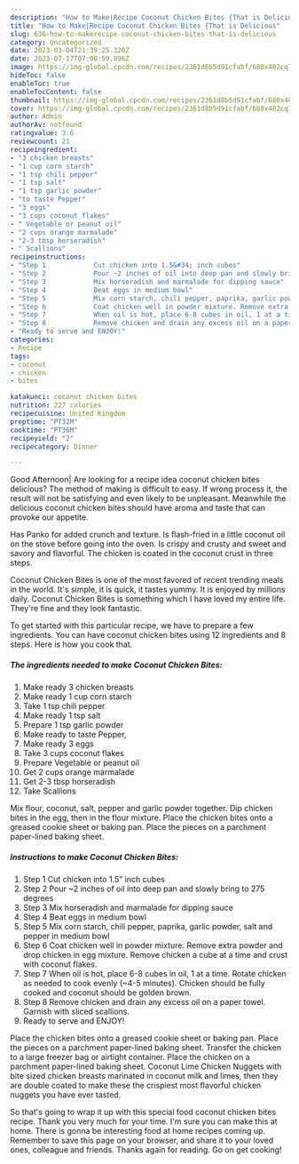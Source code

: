 ```yaml
---
description: "How to Make|Recipe Coconut Chicken Bites {That is Delicious"
title: "How to Make|Recipe Coconut Chicken Bites {That is Delicious"
slug: 636-how-to-makerecipe-coconut-chicken-bites-that-is-delicious
category: Uncategorized
date: 2023-03-04T21:39:25.320Z
date: 2023-07-17T07:00:59.896Z
image: https://img-global.cpcdn.com/recipes/2361d8b5d91cfabf/680x482cq70/coconut-chicken-bites-recipe-main-photo.jpg
hideToc: false
enableToc: true
enableTocContent: false
thumbnail: https://img-global.cpcdn.com/recipes/2361d8b5d91cfabf/680x482cq70/coconut-chicken-bites-recipe-main-photo.jpg
cover: https://img-global.cpcdn.com/recipes/2361d8b5d91cfabf/680x482cq70/coconut-chicken-bites-recipe-main-photo.jpg
author: Admin
authorAv: notfound
ratingvalue: 3.6
reviewcount: 21
recipeingredient:
- "3 chicken breasts"
- "1 cup corn starch"
- "1 tsp chili pepper"
- "1 tsp salt"
- "1 tsp garlic powder"
- "to taste Pepper"
- "3 eggs"
- "3 cups coconut flakes"
- " Vegetable or peanut oil"
- "2 cups orange marmalade"
- "2-3 tbsp horseradish"
- " Scallions"
recipeinstructions:
- "Step 1            Cut chicken into 1.5&#34; inch cubes"
- "Step 2            Pour ~2 inches of oil into deep pan and slowly bring to 275 degrees"
- "Step 3            Mix horseradish and marmalade for dipping sauce"
- "Step 4            Beat eggs in medium bowl"
- "Step 5            Mix corn starch, chili pepper, paprika, garlic powder, salt and pepper in medium bowl"
- "Step 6            Coat chicken well in powder mixture. Remove extra powder and drop chicken in egg mixture. Remove chicken a cube at a time and crust with coconut flakes."
- "Step 7            When oil is hot, place 6-8 cubes in oil, 1 at a time. Rotate chicken as needed to cook evenly (~4-5 minutes). Chicken should be fully cooked and coconut should be golden brown."
- "Step 8            Remove chicken and drain any excess oil on a paper towel. Garnish with sliced scallions."
- "Ready to serve and ENJOY!"
categories:
- Recipe
tags:
- coconut
- chicken
- bites

katakunci: coconut chicken bites 
nutrition: 227 calories
recipecuisine: United Kingdom
preptime: "PT32M"
cooktime: "PT36M"
recipeyield: "2"
recipecategory: Dinner

---
```



Good Afternoon| Are looking for a recipe idea coconut chicken bites delicious? The method of making is difficult to easy. If wrong process it, the result will not be satisfying and even likely to be unpleasant. Meanwhile the delicious coconut chicken bites should have aroma and taste that can provoke our appetite.





Has Panko for added crunch and texture. Is flash-fried in a little coconut oil on the stove before going into the oven. Is crispy and crusty and sweet and savory and flavorful. The chicken is coated in the coconut crust in three steps.

Coconut Chicken Bites is one of the most favored of recent trending meals in the world. It's simple, it is quick, it tastes yummy. It is enjoyed by millions daily. Coconut Chicken Bites is something which I have loved my entire life. They're fine and they look fantastic.


To get started with this particular recipe, we have to prepare a few ingredients. You can have coconut chicken bites using 12 ingredients and 8 steps. Here is how you cook that.

<!--inarticleads1-->

##### The ingredients needed to make Coconut Chicken Bites:

1. Make ready 3 chicken breasts
1. Make ready 1 cup corn starch
1. Take 1 tsp chili pepper
1. Make ready 1 tsp salt
1. Prepare 1 tsp garlic powder
1. Make ready to taste Pepper,
1. Make ready 3 eggs
1. Take 3 cups coconut flakes
1. Prepare  Vegetable or peanut oil
1. Get 2 cups orange marmalade
1. Get 2-3 tbsp horseradish
1. Take  Scallions


Mix flour, coconut, salt, pepper and garlic powder together. Dip chicken bites in the egg, then in the flour mixture. Place the chicken bites onto a greased cookie sheet or baking pan. Place the pieces on a parchment paper-lined baking sheet. 

<!--inarticleads2-->

##### Instructions to make Coconut Chicken Bites:

1. Step 1            Cut chicken into 1.5&#34; inch cubes
1. Step 2            Pour ~2 inches of oil into deep pan and slowly bring to 275 degrees
1. Step 3            Mix horseradish and marmalade for dipping sauce
1. Step 4            Beat eggs in medium bowl
1. Step 5            Mix corn starch, chili pepper, paprika, garlic powder, salt and pepper in medium bowl
1. Step 6            Coat chicken well in powder mixture. Remove extra powder and drop chicken in egg mixture. Remove chicken a cube at a time and crust with coconut flakes.
1. Step 7            When oil is hot, place 6-8 cubes in oil, 1 at a time. Rotate chicken as needed to cook evenly (~4-5 minutes). Chicken should be fully cooked and coconut should be golden brown.
1. Step 8            Remove chicken and drain any excess oil on a paper towel. Garnish with sliced scallions.
1. Ready to serve and ENJOY!

Place the chicken bites onto a greased cookie sheet or baking pan. Place the pieces on a parchment paper-lined baking sheet. Transfer the chicken to a large freezer bag or airtight container. Place the chicken on a parchment paper-lined baking sheet. Coconut Lime Chicken Nuggets with bite sized chicken breasts marinated in coconut milk and limes, then they are double coated to make these the crispiest most flavorful chicken nuggets you have ever tasted. 

So that's going to wrap it up with this special food coconut chicken bites recipe. Thank you very much for your time. I'm sure you can make this at home. There is gonna be interesting food at home recipes coming up. Remember to save this page on your browser, and share it to your loved ones, colleague and friends. Thanks again for reading. Go on get cooking!
